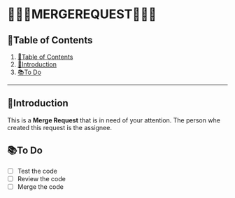# 🤍🩵💜MERGEREQUEST💜🩵🤍

## 📘Table of Contents

1. [📘Table of Contents](#📘table-of-contents)
2. [🖖Introduction](#🖖introduction)
3. [📚To Do](#📚to-do)

---

## 🖖Introduction

This is a **Merge Request** that is in need of your attention. The person whe created this request is the assignee.

## 📚To Do
- [ ] Test the code
- [ ] Review the code
- [ ] Merge the code